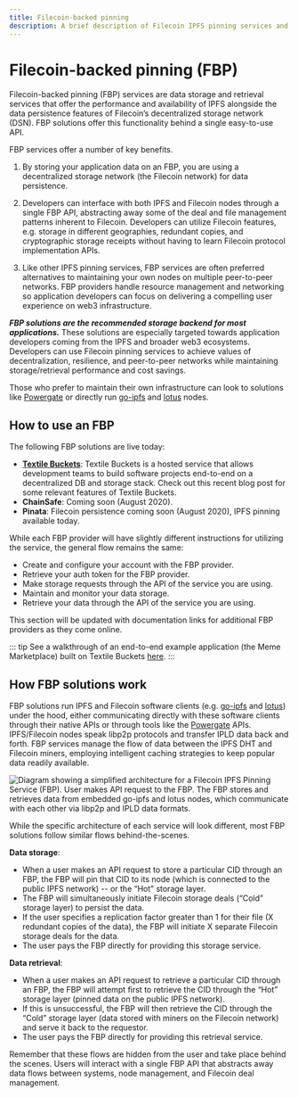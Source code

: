 ```yaml
---
title: Filecoin-backed pinning
description: A brief description of Filecoin IPFS pinning services and how to use them.
---
```


# Filecoin-backed pinning (FBP)

Filecoin-backed pinning (FBP) services are data storage and retrieval services that offer the performance and availability of IPFS alongside the data persistence features of Filecoin’s decentralized storage network (DSN). FBP solutions offer this functionality behind a single easy-to-use API.

FBP services offer a number of key benefits.

1. By storing your application data on an FBP, you are using a decentralized storage network (the Filecoin network) for data persistence.

2. Developers can interface with both IPFS and Filecoin nodes through a single FBP API, abstracting away some of the deal and file management patterns inherent to Filecoin. Developers can utilize Filecoin features, e.g. storage in different geographies, redundant copies, and cryptographic storage receipts without having to learn Filecoin protocol implementation APIs.
3. Like other IPFS pinning services, FBP services are often preferred alternatives to maintaining your own nodes on multiple peer-to-peer networks. FBP providers handle resource management and networking so application developers can focus on delivering a compelling user experience on web3 infrastructure.

**_FBP solutions are the recommended storage backend for most applications._** These solutions are especially targeted towards application developers coming from the IPFS and broader web3 ecosystems. Developers can use Filecoin pinning services to achieve values of decentralization, resilience, and peer-to-peer networks while maintaining storage/retrieval performance and cost savings.

Those who prefer to maintain their own infrastructure can look to solutions like [Powergate](https://github.com/textileio/powergate) or directly run [go-ipfs](https://github.com/ipfs/go-ipfs) and [lotus](https://github.com/filecoin-project/lotus) nodes.

## How to use an FBP

The following FBP solutions are live today:

- [**Textile Buckets**](https://docs.textile.io/buckets/): Textile Buckets is a hosted service that allows development teams to build software projects end-to-end on a decentralized DB and storage stack. Check out this recent blog post for some relevant features of Textile Buckets.
- **ChainSafe**: Coming soon (August 2020).
- **Pinata**: Filecoin persistence coming soon (August 2020), IPFS pinning available today.

While each FBP provider will have slightly different instructions for utilizing the service, the general flow remains the same:

- Create and configure your account with the FBP provider.
- Retrieve your auth token for the FBP provider.
- Make storage requests through the API of the service you are using.
- Maintain and monitor your data storage.
- Retrieve your data through the API of the service you are using.

This section will be updated with documentation links for additional FBP providers as they come online.

::: tip
See a walkthrough of an end-to-end example application (the Meme Marketplace) built on Textile Buckets [here](/build/examples/meme-marketplace).
:::

## How FBP solutions work

FBP solutions run IPFS and Filecoin software clients (e.g. [go-ipfs](https://github.com/ipfs/go-ipfs) and [lotus](https://github.com/filecoin-project/lotus)) under the hood, either communicating directly with these software clients through their native APIs or through tools like the [Powergate](https://github.com/textileio/powergate) APIs. IPFS/Filecoin nodes speak libp2p protocols and transfer IPLD data back and forth. FBP services manage the flow of data between the IPFS DHT and Filecoin miners, employing intelligent caching strategies to keep popular data readily available.

![Diagram showing a simplified architecture for a Filecoin IPFS Pinning Service (FBP). User makes API request to the FBP. The FBP stores and retrieves data from embedded go-ipfs and lotus nodes, which communicate with each other via libp2p and IPLD data formats.](../images/FBP/FBP-data-flows.png)

While the specific architecture of each service will look different, most FBP solutions follow similar flows behind-the-scenes.

**Data storage**:

- When a user makes an API request to store a particular CID through an FBP, the FBP will pin that CID to its node (which is connected to the public IPFS network) -- or the “Hot” storage layer.
- The FBP will simultaneously initiate Filecoin storage deals (“Cold” storage layer) to persist the data.
- If the user specifies a replication factor greater than 1 for their file (X redundant copies of the data), the FBP will initiate X separate Filecoin storage deals for the data.
- The user pays the FBP directly for providing this storage service.

**Data retrieval**:

- When a user makes an API request to retrieve a particular CID through an FBP, the FBP will attempt first to retrieve the CID through the “Hot” storage layer (pinned data on the public IPFS network).
- If this is unsuccessful, the FBP will then retrieve the CID through the “Cold” storage layer (data stored with miners on the Filecoin network) and serve it back to the requestor.
- The user pays the FBP directly for providing this retrieval service.

Remember that these flows are hidden from the user and take place behind the scenes. Users will interact with a single FBP API that abstracts away data flows between systems, node management, and Filecoin deal management.
